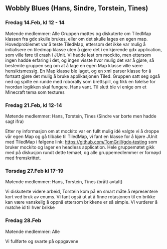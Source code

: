 ## Wobbly Blues (Hans, Sindre, Torstein, Tines)
### Fredag 14.Feb, kl 12 - 14
Møtende medlemmer: Alle
Gruppen møttes og diskuterte om TiledMap klassen fra gdx skulle brukes, eller om det skulle lages en egen map. Hovedproblemet var å teste TiledMap, ettersom det ikke var mulig å initialisere en tiledmap klasse uten å gjøre det i en kjørende gdx application, som ville føre til crash i JUnit. Vi hadde lest om mockito, men ettersom ingen hadde erfaring i det, og ingen visste hvor mulig det var å gjøre, så bestemte gruppen seg om at å lage en egen Map klasse ville være hensiktsmessig. En Map klasse ble laget, og en xml parser klasse for å fortsatt gjøre det mulig å bruke applikasjonen Tiled.
Gruppen satt seg også ned og spilte en runde med roborally som brettspill, og fikk en følelse for hvordan logikken skal fungere. Hans vant.
Til slutt ble vi enige om et Minecraft tema som textures

### Fredag 21.Feb, kl 12-14
Møtende medlemmer: Hans, Torstein, Tines (Sindre var borte men hadde sagt ifra) 

Etter ny informasjon om at mockito var en fullt mulig idé valgte vi å droppe vår egen Map og gå tilbake til TiledMap,
 vi fant en klasse for å kjøre JUnit med TiledMap i følgene link: https://github.com/TomGrill/gdx-testing  som bruker mockito og lager en headless application.
Hele gruppemøtet gikk med på diskusjon rundt dette temaet, og alle gruppemedlemmer er fornøyd med fremskrittet.

### Torsdag 27.Feb kl 17-19
Møtende medlemmer: Hans, Torstein, Tines (brått avtalt)

Vi diskuterte videre arbeid, Torstein kom på en smart måte å representere kort ved bruk av enums. Vi fant også ut at å finne rotasjonen til en brikke kan være vanskelig å oppnå ettersom brikkene er så simple.
 Vi vurderer å matche id til hver brikke 

### Fredag 28.Feb
Møtende medlemmer: Alle

Vi fullførte og svarte på oppgavene